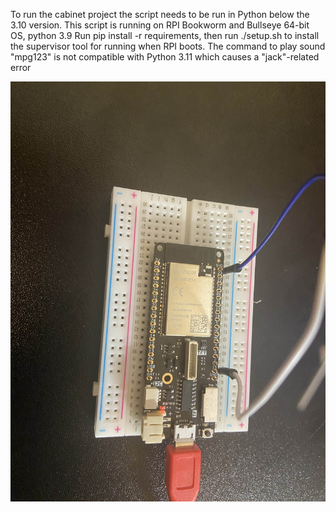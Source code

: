 To run the cabinet project the script needs to be run in Python below the 3.10 version.
This script is running on RPI Bookworm and Bullseye 64-bit OS, python 3.9
Run pip install -r requirements, then run ./setup.sh to install the supervisor tool for running when RPI boots.
The command to play sound "mpg123" is not compatible with Python 3.11 which causes a "jack"-related error


![rpi and esp32 ](working_process_images/IMG_7292.jpg "wer")